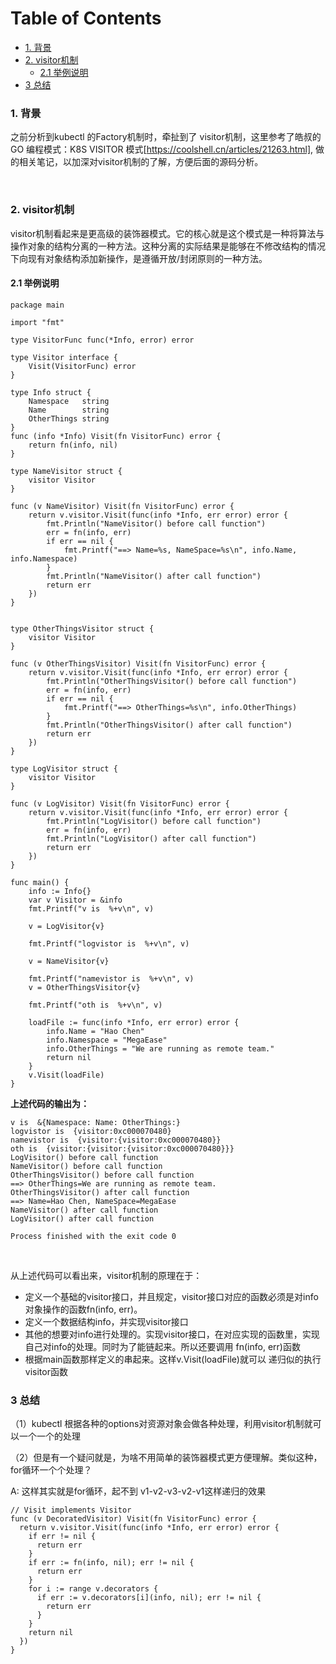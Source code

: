 Table of Contents
=================

  * [1. 背景](#1-背景)
  * [2. visitor机制](#2-visitor机制)
     * [2.1 举例说明](#21-举例说明)
  * [3 总结](#3-总结)

### 1. 背景

之前分析到kubectl 的Factory机制时，牵扯到了 visitor机制，这里参考了皓叔的 GO 编程模式：K8S VISITOR 模式[https://coolshell.cn/articles/21263.html], 做的相关笔记，以加深对visitor机制的了解，方便后面的源码分析。

<br>

### 2. visitor机制

visitor机制看起来是更高级的装饰器模式。它的核心就是这个模式是一种将算法与操作对象的结构分离的一种方法。这种分离的实际结果是能够在不修改结构的情况下向现有对象结构添加新操作，是遵循开放/封闭原则的一种方法。

#### 2.1 举例说明

```
package main

import "fmt"

type VisitorFunc func(*Info, error) error

type Visitor interface {
	Visit(VisitorFunc) error
}

type Info struct {
	Namespace   string
	Name        string
	OtherThings string
}
func (info *Info) Visit(fn VisitorFunc) error {
	return fn(info, nil)
}

type NameVisitor struct {
	visitor Visitor
}

func (v NameVisitor) Visit(fn VisitorFunc) error {
	return v.visitor.Visit(func(info *Info, err error) error {
		fmt.Println("NameVisitor() before call function")
		err = fn(info, err)
		if err == nil {
			fmt.Printf("==> Name=%s, NameSpace=%s\n", info.Name, info.Namespace)
		}
		fmt.Println("NameVisitor() after call function")
		return err
	})
}


type OtherThingsVisitor struct {
	visitor Visitor
}

func (v OtherThingsVisitor) Visit(fn VisitorFunc) error {
	return v.visitor.Visit(func(info *Info, err error) error {
		fmt.Println("OtherThingsVisitor() before call function")
		err = fn(info, err)
		if err == nil {
			fmt.Printf("==> OtherThings=%s\n", info.OtherThings)
		}
		fmt.Println("OtherThingsVisitor() after call function")
		return err
	})
}

type LogVisitor struct {
	visitor Visitor
}

func (v LogVisitor) Visit(fn VisitorFunc) error {
	return v.visitor.Visit(func(info *Info, err error) error {
		fmt.Println("LogVisitor() before call function")
		err = fn(info, err)
		fmt.Println("LogVisitor() after call function")
		return err
	})
}

func main() {
	info := Info{}
	var v Visitor = &info
	fmt.Printf("v is  %+v\n", v)

	v = LogVisitor{v}

	fmt.Printf("logvistor is  %+v\n", v)

	v = NameVisitor{v}

	fmt.Printf("namevistor is  %+v\n", v)
	v = OtherThingsVisitor{v}

	fmt.Printf("oth is  %+v\n", v)

	loadFile := func(info *Info, err error) error {
		info.Name = "Hao Chen"
		info.Namespace = "MegaEase"
		info.OtherThings = "We are running as remote team."
		return nil
	}
	v.Visit(loadFile)
}
```

**上述代码的输出为：**

```
v is  &{Namespace: Name: OtherThings:}
logvistor is  {visitor:0xc000070480}
namevistor is  {visitor:{visitor:0xc000070480}}
oth is  {visitor:{visitor:{visitor:0xc000070480}}}
LogVisitor() before call function
NameVisitor() before call function
OtherThingsVisitor() before call function
==> OtherThings=We are running as remote team.
OtherThingsVisitor() after call function
==> Name=Hao Chen, NameSpace=MegaEase
NameVisitor() after call function
LogVisitor() after call function

Process finished with the exit code 0

```

<br>

从上述代码可以看出来，visitor机制的原理在于：

* 定义一个基础的visitor接口，并且规定，visitor接口对应的函数必须是对info对象操作的函数fn(info, err)。
* 定义一个数据结构info，并实现visitor接口
* 其他的想要对info进行处理的。实现visitor接口，在对应实现的函数里，实现自己对info的处理。同时为了能链起来。所以还要调用 fn(info, err)函数
* 根据main函数那样定义的串起来。这样v.Visit(loadFile)就可以 递归似的执行visitor函数

### 3 总结

（1）kubectl 根据各种的options对资源对象会做各种处理，利用visitor机制就可以一个一个的处理

（2）但是有一个疑问就是，为啥不用简单的装饰器模式更方便理解。类似这种，for循环一个个处理？

A: 这样其实就是for循环，起不到 v1-v2-v3-v2-v1这样递归的效果

```
// Visit implements Visitor
func (v DecoratedVisitor) Visit(fn VisitorFunc) error {
  return v.visitor.Visit(func(info *Info, err error) error {
    if err != nil {
      return err
    }
    if err := fn(info, nil); err != nil {
      return err
    }
    for i := range v.decorators {
      if err := v.decorators[i](info, nil); err != nil {
        return err
      }
    }
    return nil
  })
}
```

